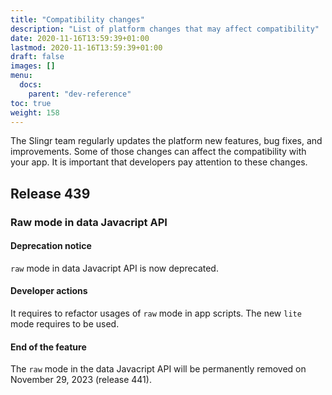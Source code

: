 ```yaml
---
title: "Compatibility changes"
description: "List of platform changes that may affect compatibility"
date: 2020-11-16T13:59:39+01:00
lastmod: 2020-11-16T13:59:39+01:00
draft: false
images: []
menu:
  docs:
    parent: "dev-reference"
toc: true
weight: 158
---
```


The Slingr team regularly updates the platform new features, bug fixes, and improvements. Some of those changes can affect the compatibility with your app.
It is important that developers pay attention to these changes.

## **Release 439**

### Raw mode in data Javacript API

#### Deprecation notice
`raw` mode in data Javacript API is now deprecated.

#### Developer actions
It requires to refactor usages of `raw` mode in app scripts. The new `lite` mode requires to be used.

#### End of the feature
The `raw` mode in the  data Javacript API will be permanently removed on November 29, 2023 (release 441).

